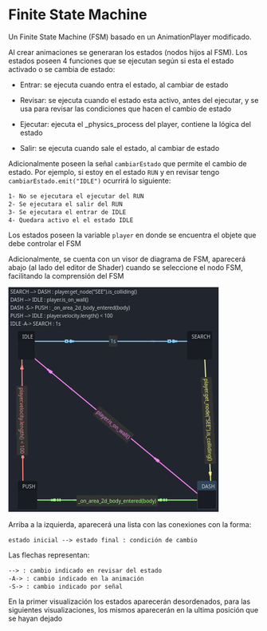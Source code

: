 # Finite State Machine

Un Finite State Machine (FSM) basado en un AnimationPlayer modificado.

Al crear animaciones se generaran los estados (nodos hijos al FSM). Los estados poseen 4 funciones que se ejecutan según si esta el estado activado o se cambia de estado:

- Entrar: se ejecuta cuando entra el estado, al cambiar de estado

- Revisar: se ejecuta cuando el estado esta activo, antes del ejecutar, y se usa para revisar las condiciones que hacen el cambio de estado

- Ejecutar: ejecuta el _physics_process del player, contiene la lógica del estado

- Salir: se ejecuta cuando sale el estado, al cambiar de estado

Adicionalmente poseen la señal `cambiarEstado` que permite el cambio de estado. Por ejemplo, si estoy en el estado `RUN` y en revisar tengo `cambiarEstado.emit("IDLE")` ocurrirá lo siguiente:

    1- No se ejecutara el ejecutar del RUN
    2- Se ejecutara el salir del RUN
    3- Se ejecutara el entrar de IDLE
    4- Quedara activo el el estado IDLE

Los estados poseen la variable `player` en donde se encuentra el objete que debe controlar el FSM

Adicionalmente, se cuenta con un visor de diagrama de FSM, aparecerá abajo (al lado del editor de Shader) cuando se seleccione el nodo FSM, facilitando la comprensión del FSM

![image](./img/image.png)

Arriba a la izquierda, aparecerá una lista con las conexiones con la forma:

    estado inicial --> estado final : condición de cambio

Las flechas representan:

    --> : cambio indicado en revisar del estado
    -A-> : cambio indicado en la animación
    -S-> : cambio indicado por señal

En la primer visualización los estados aparecerán desordenados, para las siguientes visualizaciones, los mismos aparecerán en la ultima posición que se hayan dejado